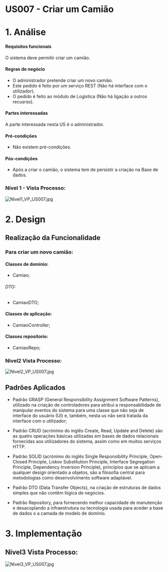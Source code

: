 # US007 - Criar um Camião

# 1. Análise

#### Requisitos funcionais
O sistema deve permitir criar um camião.

#### Regras de negócio
* O administrador pretende criar um novo camião.
* Este pedido é feito por um serviço REST (Não há interface com o utilizador).
* O pedido é feito ao módulo de Logistica (Não há ligação a outros recusrso).

#### Partes interessadas
A parte interessada nesta US é o administrador.

#### Pré-condições
* Não existem pré-condições.

#### Pós-condições
* Após a criar o camião, o sistema tem de persistir a criação na Base de dados.

### Nível 1 - Vista Processo:
![Nivel1_VP_US007.jpg](https://bitbucket.org/repo/ex8azRg/images/299638728-Nivel1_VP_US007.jpg)

# 2. Design

##  Realização da Funcionalidade
### Para criar um novo camião: 

#### Classes de dominio: 
* Camiao; 
###### DTO:
* CamiaoDTO;

#### Classes de aplicação:  
* CamiaoController; 

#### Classes repositorio: 
* CamiaoRepo;

### Nivel2 Vista Processo:
![Nivel2_VP_US007.jpg](https://bitbucket.org/repo/ex8azRg/images/2173281922-Nivel2_VP_US007.jpg)

##  Padrões Aplicados

* Padrão GRASP (General Responsibility Assignment Software Patterns), utilizado na criação de controladores para atribui a responsabilidade de manipular eventos do sistema para uma classe que não seja de interface do usuário (UI) e, também, nesta us não será tratada da interface com o utilizador;

* Padrão CRUD (acrónimo do inglês Create, Read, Update and Delete) são as quatro operações básicas utilizadas em bases de dados relacionais fornecidas aos utilizadores do sistema, assim como em muitos serviços HTTP.

* Padrão SOLID (acrónimo do inglês Single Responsibility Principle, Open-Closed Principle, Liskov Substitution Principle, Interface Segregation Principle, Dependency Inversion Principle), princípios que se aplicam a qualquer design orientado a objetos, são a filosofia central para metodologias como desenvolvimento software adaptável.

* Padrão DTO (Data Transfer Objects), na criação de estruturas de dados simples que não contêm lógica de negócios.

* Padrão Repository, para fornecendo melhor capacidade de manutenção e desacoplando a infraestrutura ou tecnologia usada para aceder a base de dados o a camada de modelo de domínio.



# 3. Implementação

## Nivel3 Vista Processo:
![Nivel3_VP_US007.jpg](https://bitbucket.org/repo/ex8azRg/images/3164709673-Nivel3_VP_US007.jpg)